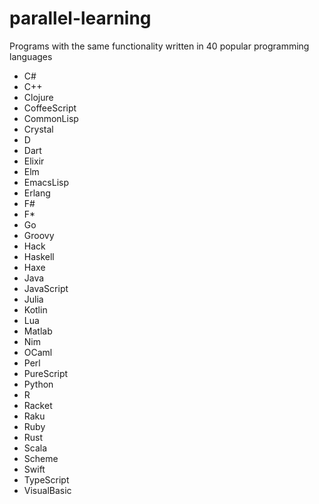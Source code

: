 # parallel-learning
Programs with the same functionality written in 40 popular programming languages

- C#
- C++
- Clojure
- CoffeeScript
- CommonLisp
- Crystal
- D
- Dart
- Elixir
- Elm
- EmacsLisp
- Erlang
- F#
- F*
- Go
- Groovy
- Hack
- Haskell
- Haxe
- Java
- JavaScript
- Julia
- Kotlin
- Lua
- Matlab
- Nim
- OCaml
- Perl
- PureScript
- Python
- R
- Racket
- Raku
- Ruby
- Rust
- Scala
- Scheme
- Swift
- TypeScript
- VisualBasic
